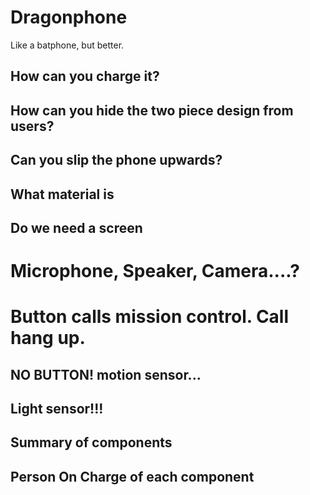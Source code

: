 # Dragonphone

Like a batphone, but better.

## How can you charge it?

## How can you hide the two piece design from users?

## Can you slip the phone upwards?

## What material is 

## Do we need a screen

# Microphone, Speaker, Camera....?

# Button calls mission control. Call hang up. 

## NO BUTTON! motion sensor...

## Light sensor!!!

## Summary of components

## Person On Charge of each component



